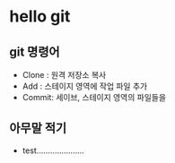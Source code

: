 # hello git

## git 명령어

- Clone : 원격 저장소 복사
- Add : 스테이지 영역에 작업 파일 추가
- Commit: 세이브, 스테이지 영역의 파일들을

## 아무말 적기
 - test.....................